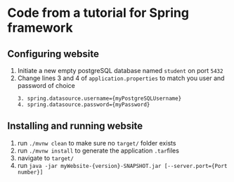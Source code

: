 # Code from a tutorial for Spring framework

## Configuring website
1. Initiate a new empty postgreSQL database named `student` on port `5432`
2. Change lines 3 and 4 of `application.properties` to match you user and password of choice
    ```
    3. spring.datasource.username={myPostgreSQLUsername}
    4. spring.datasource.password={myPassword}
    ```

## Installing and running website
1. run `./mvnw clean` to make sure no `target/` folder exists
2. run `./mvnw install` to generate the application `.tar`files
3. navigate to `target/`
4. run `java -jar myWebsite-{version}-SNAPSHOT.jar [--server.port={Port number}]`